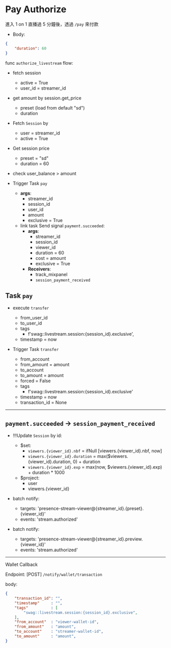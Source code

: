 # Pay Authorize

進入 1 on 1 直播過 5 分鐘後，透過 `/pay` 來付款

- Body:

```json
{
    "duration": 60
}
```

func `authorize_livestream` flow:

- fetch session
  - active  = True
  - user_id = streamer_id

- get amount by session.get_price
  - preset (load from default "sd")
  - duration

- Fetch `Session` by
  - user = streamer_id
  - active = True

- Get session price
  - preset = "sd"
  - duration = 60

- check user_balance > amount

- Trigger Task `pay`
  - **args**:
    - streamer_id
    - session_id
    - user_id
    - amount
    - exclusive = True
  - link task Send signal `payment.succeeded`:
    - **args**:
      - streamer_id
      - session_id
      - viewer_id
      - duration = 60
      - cost = amount
      - exclusive = True
    - **Receivers**:
      - track_mixpanel
      - `session_payment_received`

## Task `pay`
  
- execute `transfer`
  - from_user_id
  - to_user_id
  - tags
    - f'swag::livestream.session:{session_id}.exclusive',
  - timestamp = now

- Trigger Task `transfer`
  - from_account
  - from_amount = amount
  - to_account
  - to_amount = amount
  - forced = False
  - tags
    - f'swag::livestream.session:{session_id}.exclusive'
  - timestamp = now
  - transaction_id = None

---

## `payment.succeeded` -> `session_payment_received`

- !!!Update `Session` by id:
  - $set:
    - `viewers.{viewer_id}.nbf` = ifNull [viewers.{viewer_id}.nbf, now]
    - `viewers.{viewer_id}.duration` = 
    max($viewers.{viewer_id}.duration, 0) + duration
    - `viewers.{viewer_id}.exp` = max(now, $viewers.{viewer_id}.exp) + duration * 1000
  - $project:
    - user
    - viewers.{viewer_id}
  
- batch notify:
  - targets: 'presence-stream-viewer@{streamer_id}.{preset}.{viewer_id}'
  - events: 'stream.authorized'

- batch notify:
  - targets: 'presence-stream-viewer@{streamer_id}.preview.{viewer_id}'
  - events: 'stream.authorized'

---

Wallet Callback

Endpoint: [POST] `/notify/wallet/transaction`

body:

```json
{
    "transaction_id": "",
    "timestamp"     : "",
    "tags"          : [
        "swag::livestream.session:{session_id}.exclusive",
    ],
    "from_account"  : "viewer-wallet-id",
    "from_amount"   : "amount",
    "to_account"    : "streamer-wallet-id",
    "to_amount"     : "amount",
}
```
